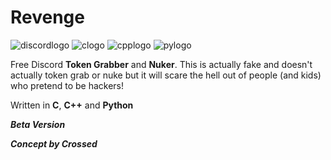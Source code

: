 # Revenge

![discordlogo](https://img.shields.io/badge/Discord-5865F2?style=for-the-badge&logo=discord&logoColor=white)
![clogo](https://img.shields.io/badge/C-00599C?style=for-the-badge&logo=c&logoColor=white)
![cpplogo](https://img.shields.io/badge/C%2B%2B-00599C?style=for-the-badge&logo=c%2B%2B&logoColor=white)
![pylogo](https://img.shields.io/badge/Python-FFD43B?style=for-the-badge&logo=python&logoColor=blue)

Free Discord **Token Grabber** and **Nuker**. This is actually fake and doesn't actually token grab or nuke but it will scare the hell out of people (and kids) who pretend to be hackers!

Written in **C**, **C++** and **Python**

***Beta Version***

***Concept by Crossed***


